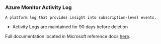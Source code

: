 ### Azure Monitor Activity Log
	A platform log that provides insight into subscription-level events.

- Activity Logs are maintained for 90 days before deletion


Full documentation located in Microsoft reference docs [here](https://learn.microsoft.com/en-us/azure/azure-monitor/essentials/activity-log).